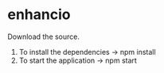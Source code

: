 # enhancio

Download the source.

1. To install the dependencies -> npm install
2. To start the application -> npm start
